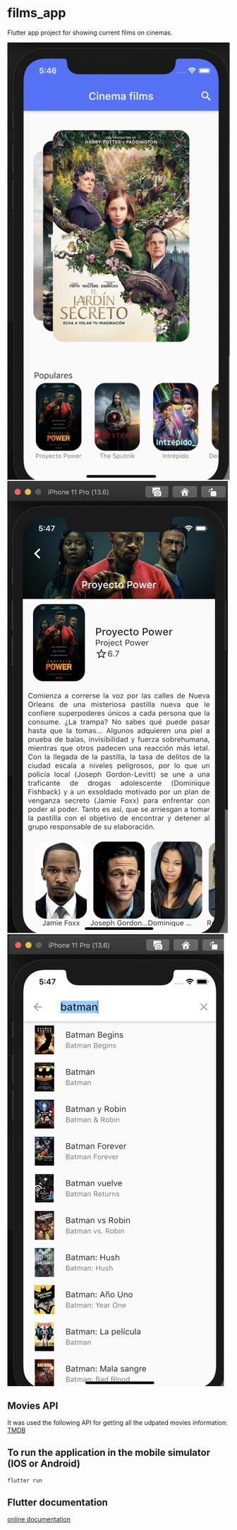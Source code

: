 # films_app

Flutter app project for showing current films on cinemas.

![alt text](assets/img/home_image_films_app.png?raw=true)
![alt text](assets/img/detail_movie_image_films_app.png?raw=true)
![alt text](assets/img/search_films_app.png?raw=true)

## Movies API

It was used the following API for getting all the udpated movies information:
[TMDB](https://www.themoviedb.org/)

## To run the application in the mobile simulator (IOS or Android)

```terminal
flutter run
```

## Flutter documentation

[online documentation](https://flutter.dev/docs)
